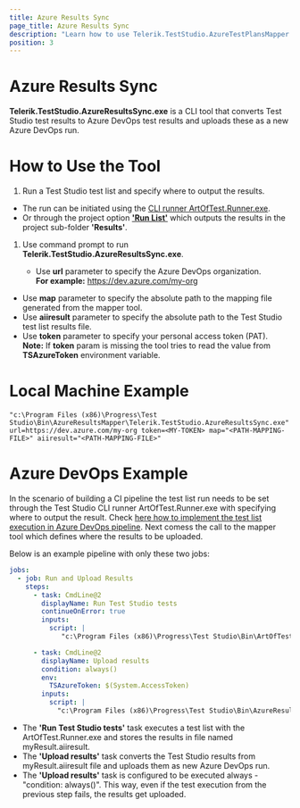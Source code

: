 ```yaml
---
title: Azure Results Sync
page_title: Azure Results Sync
description: "Learn how to use Telerik.TestStudio.AzureTestPlansMapper.exe to create mappings between Test Studio tests and Azure DevOps test cases."
position: 3
---
```


# Azure Results Sync

**Telerik.TestStudio.AzureResultsSync.exe** is a CLI tool that converts Test Studio test results to Azure DevOps test results and uploads these as a new Azure DevOps run.

# How to Use the Tool

1. Run a Test Studio test list and specify where to output the results. 

  - The run can be initiated using the <a href="/features/test-runners/artoftest-runner" target="_blank">CLI runner ArtOfTest.Runner.exe</a>. 
  - Or through the project option <a href="/automated-tests/test-lists/test-list-execution#execute-test-list-locally" target="_blank">__'Run List'__</a> which outputs the results in the project sub-folder __'Results'__. 

1. Use command prompt to run **Telerik.TestStudio.AzureResultsSync.exe**. 

	- Use **url** parameter to specify the Azure DevOps organization. </br>
    __For example:__ https://dev.azure.com/my-org
  - Use **map** parameter to specify the absolute path to the mapping file generated from the mapper tool.
  - Use **aiiresult** parameter to specify the absolute path to the Test Studio test list results file.
  - Use **token** parameter to specify your personal access token (PAT). </br>
    __Note:__ If **token** param is missing the tool tries to read the value from **TSAzureToken** environment variable. 


# Local Machine Example

````batch 
"c:\Program Files (x86)\Progress\Test Studio\Bin\AzureResultsMapper\Telerik.TestStudio.AzureResultsSync.exe" url=https://dev.azure.com/my-org token=<MY-TOKEN> map="<PATH-MAPPING-FILE>" aiiresult="<PATH-MAPPING-FILE>"
````

# Azure DevOps Example

In the scenario of building a CI pipeline the test list run needs to be set through the Test Studio CLI runner ArtOfTest.Runner.exe with specifying where to output the result. Check <a href="/advanced-topics/build-server/azure-devops" target="_blank">here how to implement the test list execution in Azure DevOps pipeline</a>. Next comess the call to the mapper tool which defines where the results to be uploaded. 

Below is an example pipeline with only these two jobs:

````yml
jobs:
  - job: Run and Upload Results
    steps:
      - task: CmdLine@2
        displayName: Run Test Studio tests
        continueOnError: true
        inputs:
          script: |
             "c:\Program Files (x86)\Progress\Test Studio\Bin\ArtOfTest.Runner.exe" list="$(System.DefaultWorkingDirectory)\TestingProjects\HTMLProject\MapperPipeline\TestLists\mixed list.aiilist" result=myResult

      - task: CmdLine@2
        displayName: Upload results
        condition: always()
        env:
          TSAzureToken: $(System.AccessToken)
        inputs:
          script: |
            "c:\Program Files (x86)\Progress\Test Studio\Bin\AzureResultsMapper\Telerik.TestStudio.AzureResultsSync.exe" url=https://dev.azure.com/prgs-devtools map=$(System.DefaultWorkingDirectory)\TestingProjects\HTMLProject\MapperPipeline\AzDoMap.tsazdo aiiresult=$(System.DefaultWorkingDirectory)\TestingProjects\HTMLProject\MapperPipeline\Results\myResult.aiiresult

````

- The __'Run Test Studio tests'__ task executes a test list with the ArtOfTest.Runner.exe and stores the results in file named myResult.aiiresult.
- The __'Upload results'__ task converts the Test Studio results from myResult.aiiresult file and uploads them as new Azure DevOps run. 
- The __'Upload results'__ task is configured to be executed always - "condition: always()". This way, even if the test execution from the previous step fails, the results get uploaded.